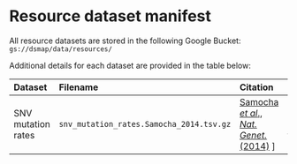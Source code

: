 # Resource dataset manifest  

All resource datasets are stored in the following Google Bucket:  
`gs://dsmap/data/resources/`  

Additional details for each dataset are provided in the table below:  

| Dataset | Filename | Citation | Description |  
| :--- | :--- | :--- | :--- |  
| SNV mutation rates | `snv_mutation_rates.Samocha_2014.tsv.gz` | [Samocha _et al_., _Nat. Genet._ (2014)](https://pubmed.ncbi.nlm.nih.gov/25086666/) ] | SNV mutation rates for all trinucleotide contexts |  


